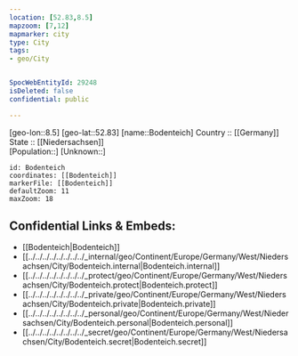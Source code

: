 ```yaml
---
location: [52.83,8.5] 
mapzoom: [7,12] 
mapmarker: city 
type: City
tags:
- geo/City


SpocWebEntityId: 29248
isDeleted: false
confidential: public

---
```

[geo-lon::8.5] 
[geo-lat::52.83] 
[name::Bodenteich] 
Country :: [[Germany]]  
State :: [[Niedersachsen]]  
[Population::] 
[Unknown::] 


```leaflet
id: Bodenteich
coordinates: [[Bodenteich]] 
markerFile: [[Bodenteich]] 
defaultZoom: 11 
maxZoom: 18
```


## Confidential Links & Embeds: 
- [[Bodenteich|Bodenteich]]  
- [[../../../../../../../../_internal/geo/Continent/Europe/Germany/West/Niedersachsen/City/Bodenteich.internal|Bodenteich.internal]] 
- [[../../../../../../../../_protect/geo/Continent/Europe/Germany/West/Niedersachsen/City/Bodenteich.protect|Bodenteich.protect]] 
- [[../../../../../../../../_private/geo/Continent/Europe/Germany/West/Niedersachsen/City/Bodenteich.private|Bodenteich.private]] 
- [[../../../../../../../../_personal/geo/Continent/Europe/Germany/West/Niedersachsen/City/Bodenteich.personal|Bodenteich.personal]] 
- [[../../../../../../../../_secret/geo/Continent/Europe/Germany/West/Niedersachsen/City/Bodenteich.secret|Bodenteich.secret]] 
